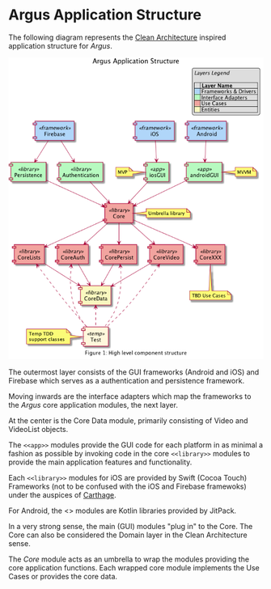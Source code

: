 # Argus Application Structure

The following diagram represents the [Clean Architecture](https://8thlight.com/blog/uncle-bob/2012/08/13/the-clean-architecture.html) inspired application structure for *Argus*.

![Argus Application Structure](structure.png)

The outermost layer consists of the GUI frameworks (Android and iOS) and Firebase which serves as a authentication and persistence framework.

Moving inwards are the interface adapters which map the frameworks to the *Argus* core application modules, the next layer.

At the center is the Core Data module, primarily consisting of Video and VideoList objects.

The `<<app>>` modules provide the GUI code for each platform in as minimal a fashion as possible by invoking code in the core `<<library>>` modules to provide the main application features and functionality.

Each `<<library>>` modules for iOS are provided by Swift (Cocoa Touch) Frameworks (not to be confused with the iOS and Firebase framewoks) under the auspices of [Carthage](https://github.com/Carthage/Carthage#carthage--).

For Android, the <<library>> modules are Kotlin libraries provided by JitPack.

In a very strong sense, the main (GUI) modules "plug in" to the Core. The Core can also be considered the Domain layer in the Clean Architecture  sense.

The _Core_ module acts as an umbrella to wrap the modules providing the core application functions. Each wrapped core module implements the Use Cases or provides the core data.
